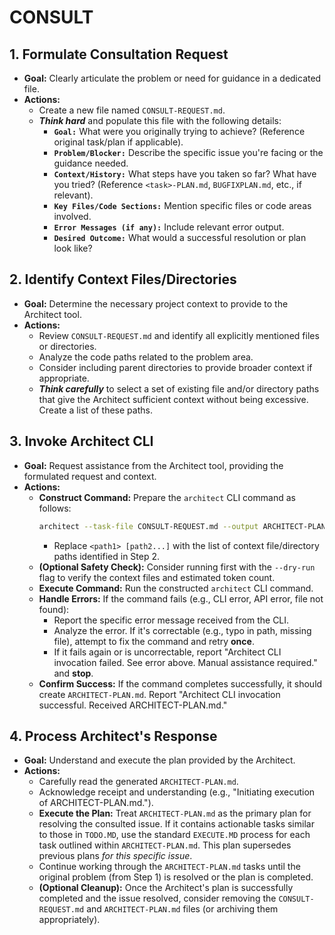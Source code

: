 # CONSULT
## 1. Formulate Consultation Request
- **Goal:** Clearly articulate the problem or need for guidance in a dedicated file.
- **Actions:**
    - Create a new file named `CONSULT-REQUEST.md`.
    - ***Think hard*** and populate this file with the following details:
        - **`Goal:`** What were you originally trying to achieve? (Reference original task/plan if applicable).
        - **`Problem/Blocker:`** Describe the specific issue you're facing or the guidance needed.
        - **`Context/History:`** What steps have you taken so far? What have you tried? (Reference `<task>-PLAN.md`, `BUGFIXPLAN.md`, etc., if relevant).
        - **`Key Files/Code Sections:`** Mention specific files or code areas involved.
        - **`Error Messages (if any):`** Include relevant error output.
        - **`Desired Outcome:`** What would a successful resolution or plan look like?

## 2. Identify Context Files/Directories
- **Goal:** Determine the necessary project context to provide to the Architect tool.
- **Actions:**
    - Review `CONSULT-REQUEST.md` and identify all explicitly mentioned files or directories.
    - Analyze the code paths related to the problem area.
    - Consider including parent directories to provide broader context if appropriate.
    - ***Think carefully*** to select a set of existing file and/or directory paths that give the Architect sufficient context without being excessive. Create a list of these paths.

## 3. Invoke Architect CLI
- **Goal:** Request assistance from the Architect tool, providing the formulated request and context.
- **Actions:**
    - **Construct Command:** Prepare the `architect` CLI command as follows:
        ```bash
        architect --task-file CONSULT-REQUEST.md --output ARCHITECT-PLAN.md --verbose <path1> [path2...]
        ```
        - Replace `<path1> [path2...]` with the list of context file/directory paths identified in Step 2.
    - **(Optional Safety Check):** Consider running first with the `--dry-run` flag to verify the context files and estimated token count.
    - **Execute Command:** Run the constructed `architect` CLI command.
    - **Handle Errors:** If the command fails (e.g., CLI error, API error, file not found):
        - Report the specific error message received from the CLI.
        - Analyze the error. If it's correctable (e.g., typo in path, missing file), attempt to fix the command and retry **once**.
        - If it fails again or is uncorrectable, report "Architect CLI invocation failed. See error above. Manual assistance required." and **stop**.
    - **Confirm Success:** If the command completes successfully, it should create `ARCHITECT-PLAN.md`. Report "Architect CLI invocation successful. Received ARCHITECT-PLAN.md."

## 4. Process Architect's Response
- **Goal:** Understand and execute the plan provided by the Architect.
- **Actions:**
    - Carefully read the generated `ARCHITECT-PLAN.md`.
    - Acknowledge receipt and understanding (e.g., "Initiating execution of ARCHITECT-PLAN.md.").
    - **Execute the Plan:** Treat `ARCHITECT-PLAN.md` as the primary plan for resolving the consulted issue. If it contains actionable tasks similar to those in `TODO.MD`, use the standard `EXECUTE.MD` process for each task outlined within `ARCHITECT-PLAN.md`. This plan supersedes previous plans *for this specific issue*.
    - Continue working through the `ARCHITECT-PLAN.md` tasks until the original problem (from Step 1) is resolved or the plan is completed.
    - **(Optional Cleanup):** Once the Architect's plan is successfully completed and the issue resolved, consider removing the `CONSULT-REQUEST.md` and `ARCHITECT-PLAN.md` files (or archiving them appropriately).
